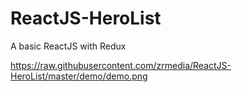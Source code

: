 # ReactJS-HeroList
A basic ReactJS with Redux

https://raw.githubusercontent.com/zrmedia/ReactJS-HeroList/master/demo/demo.png
